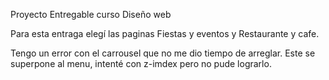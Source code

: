 Proyecto Entregable curso Diseño web

Para esta entraga elegí las paginas Fiestas y eventos y Restaurante y cafe.

Tengo un error con el carrousel que no me dio tiempo de arreglar. Este se superpone al menu, intenté con z-imdex pero no pude lograrlo.
